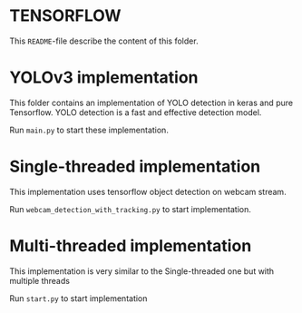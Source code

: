 # TENSORFLOW
This `README`-file describe the content of this folder.

# YOLOv3 implementation
This folder contains an implementation of YOLO detection in keras and pure Tensorflow. YOLO detection is a fast and effective detection model.

Run `main.py` to start these implementation.

# Single-threaded implementation
This implementation uses tensorflow object detection on webcam stream.

Run `webcam_detection_with_tracking.py` to start implementation.

# Multi-threaded implementation
This implementation is very similar to the Single-threaded one but with multiple threads

Run `start.py` to start implementation
